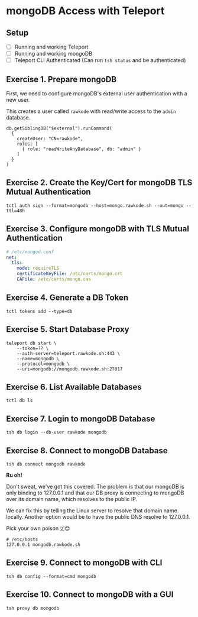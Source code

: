 # mongoDB Access with Teleport

## Setup

- [ ] Running and working Teleport
- [ ] Running and working mongoDB
- [ ] Teleport CLI Authenticated (Can run `tsh status` and be authenticated)

## Exercise 1. Prepare mongoDB

First, we need to configure mongoDB's external user authentication with a new user.

This creates a user called `rawkode` with read/write access to the `admin` database.

```shell
db.getSiblingDB("$external").runCommand(
  {
    createUser: "CN=rawkode",
    roles: [
      { role: "readWriteAnyDatabase", db: "admin" }
    ]
  }
)
```

## Exercise 2. Create the Key/Cert for mongoDB TLS Mutual Authentication

```shell
tctl auth sign --format=mongodb --host=mongo.rawkode.sh --out=mongo --ttl=48h
```

## Exercise 3. Configure mongoDB with TLS Mutual Authentication

```yaml
# /etc/mongod.conf
net:
  tls:
    mode: requireTLS
    certificateKeyFile: /etc/certs/mongo.crt
    CAFile: /etc/certs/mongo.cas
```

## Exercise 4. Generate a DB Token

`tctl tokens add --type=db`

## Exercise 5. Start Database Proxy

```shell
teleport db start \
    --token=?? \
    --auth-server=teleport.rawkode.sh:443 \
    --name=mongodb \
    --protocol=mongodb \
    --uri=mongodb://mongodb.rawkode.sh:27017
```

## Exercise 6. List Available Databases

```shell
tctl db ls
```

## Exercise 7. Login to mongoDB Database

```shell
tsh db login --db-user rawkode mongodb
```

## Exercise 8. Connect to mongoDB Database

```shell
tsh db connect mongodb rawkode
```

**Ru oh!**

Don't sweat, we've got this covered. The problem is that our mongoDB is only binding to 127.0.0.1 and that our DB proxy is connecting to mongoDB over its domain name, which resolves to the public IP.

We can fix this by telling the Linux server to resolve that domain name locally. Another option would be to have the public DNS resolve to 127.0.0.1.

Pick your own poison 🇿😊

```shell
# /etc/hosts
127.0.0.1 mongodb.rawkode.sh
```

## Exercise 9. Connect to mongoDB with CLI

```shell
tsh db config --format=cmd mongodb
```

## Exercise 10. Connect to mongoDB with a GUI

```shell
tsh proxy db mongodb
```
